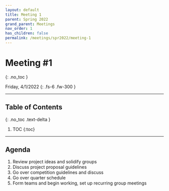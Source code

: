 ```yaml
---
layout: default
title: Meeting 1
parent: Spring 2022
grand_parent: Meetings
nav_order: 1
has_children: false
permalink: /meetings/spr2022/meeting-1
---
```


# Meeting #1
{: .no_toc }

Friday, 4/1/2022
{: .fs-6 .fw-300 }

---

## Table of Contents
{: .no_toc .text-delta }

1. TOC
{:toc}

---

## Agenda
1. Review project ideas and solidify groups
2. Discuss project proposal guidelines
3. Go over competition guidelines and discuss
4. Go over quarter schedule
5. Form teams and begin working, set up recurring group meetings

